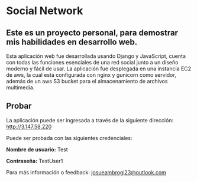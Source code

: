 # Social Network
## Este es un proyecto personal, para demostrar mis habilidades en desarrollo web.
Esta aplicación web fue desarrollada usando Django y JavaScript, cuenta con todas las funciones esenciales de una red social junto a un diseño moderno y fácil de usar. 
La aplicación fue desplegada en una instancia EC2 de aws, la cual está configurada con nginx y gunicorn como servidor, además de un aws S3 bucket para el almacenamiento de archivos multimedia.

## Probar
La aplicación puede ser ingresada a través de la siguiente dirección: http://3.147.58.220

Puede ser probada con las siguientes credenciales: 

**Nombre de usuario:** Test

**Contraseña:** TestUser1


Para más información o feedback: josueambrogi23@outlook.com
